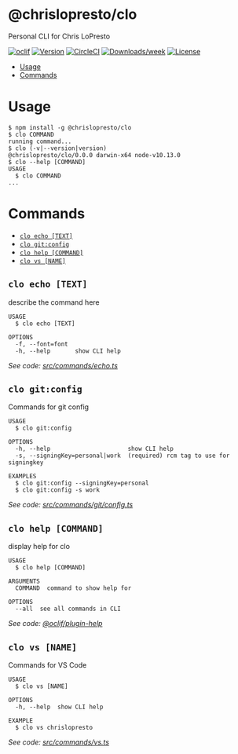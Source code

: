 @chrislopresto/clo
==================

Personal CLI for Chris LoPresto

[![oclif](https://img.shields.io/badge/cli-oclif-brightgreen.svg)](https://oclif.io)
[![Version](https://img.shields.io/npm/v/@chrislopresto/clo.svg)](https://npmjs.org/package/@chrislopresto/clo)
[![CircleCI](https://circleci.com/gh/chrislopresto/clo/tree/master.svg?style=shield)](https://circleci.com/gh/chrislopresto/clo/tree/master)
[![Downloads/week](https://img.shields.io/npm/dw/@chrislopresto/clo.svg)](https://npmjs.org/package/@chrislopresto/clo)
[![License](https://img.shields.io/npm/l/@chrislopresto/clo.svg)](https://github.com/chrislopresto/clo/blob/master/package.json)

<!-- toc -->
* [Usage](#usage)
* [Commands](#commands)
<!-- tocstop -->
# Usage
<!-- usage -->
```sh-session
$ npm install -g @chrislopresto/clo
$ clo COMMAND
running command...
$ clo (-v|--version|version)
@chrislopresto/clo/0.0.0 darwin-x64 node-v10.13.0
$ clo --help [COMMAND]
USAGE
  $ clo COMMAND
...
```
<!-- usagestop -->
# Commands
<!-- commands -->
* [`clo echo [TEXT]`](#clo-echo-text)
* [`clo git:config`](#clo-gitconfig)
* [`clo help [COMMAND]`](#clo-help-command)
* [`clo vs [NAME]`](#clo-vs-name)

## `clo echo [TEXT]`

describe the command here

```
USAGE
  $ clo echo [TEXT]

OPTIONS
  -f, --font=font
  -h, --help       show CLI help
```

_See code: [src/commands/echo.ts](https://github.com/chrislopresto/clo/blob/v0.0.0/src/commands/echo.ts)_

## `clo git:config`

Commands for git config

```
USAGE
  $ clo git:config

OPTIONS
  -h, --help                      show CLI help
  -s, --signingKey=personal|work  (required) rcm tag to use for signingkey

EXAMPLES
  $ clo git:config --signingKey=personal
  $ clo git:config -s work
```

_See code: [src/commands/git/config.ts](https://github.com/chrislopresto/clo/blob/v0.0.0/src/commands/git/config.ts)_

## `clo help [COMMAND]`

display help for clo

```
USAGE
  $ clo help [COMMAND]

ARGUMENTS
  COMMAND  command to show help for

OPTIONS
  --all  see all commands in CLI
```

_See code: [@oclif/plugin-help](https://github.com/oclif/plugin-help/blob/v2.1.4/src/commands/help.ts)_

## `clo vs [NAME]`

Commands for VS Code

```
USAGE
  $ clo vs [NAME]

OPTIONS
  -h, --help  show CLI help

EXAMPLE
  $ clo vs chrislopresto
```

_See code: [src/commands/vs.ts](https://github.com/chrislopresto/clo/blob/v0.0.0/src/commands/vs.ts)_
<!-- commandsstop -->
